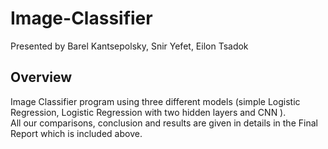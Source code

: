 # Image-Classifier

Presented by Barel Kantsepolsky, Snir Yefet, Eilon Tsadok 

## Overview 
Image Classifier program using three different models (simple Logistic Regression, Logistic Regression with two hidden layers and CNN ).
<br /> All our comparisons, conclusion and results are given in details in the Final Report which is included above. 

